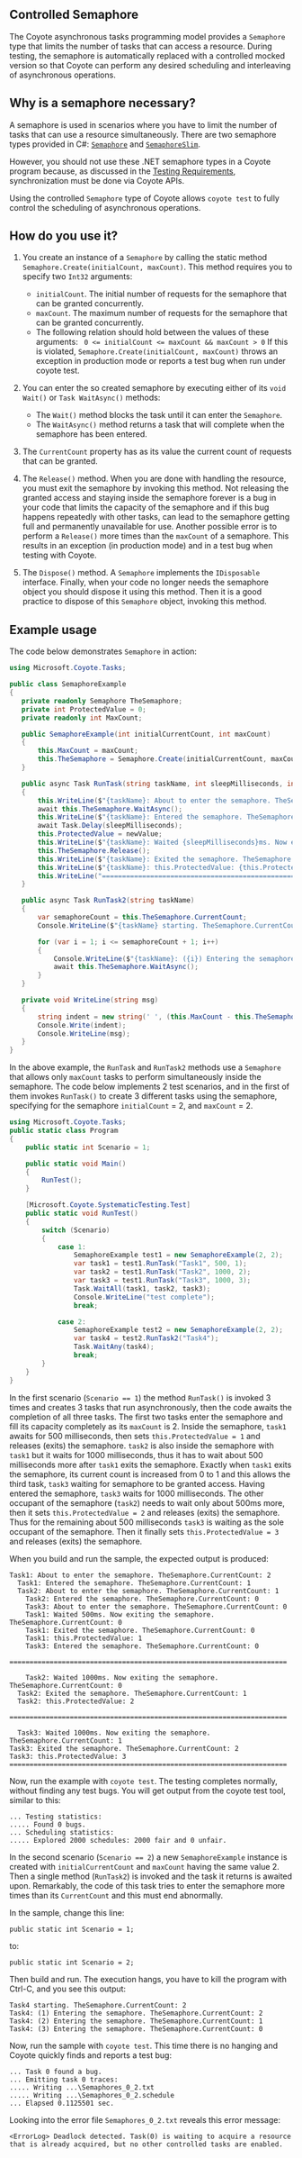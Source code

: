 
## Controlled Semaphore

The Coyote asynchronous tasks programming model provides a `Semaphore` type that limits the number
of tasks that can access a resource. During testing, the semaphore is automatically replaced with
a controlled mocked version so that Coyote can perform any desired scheduling and interleaving
of asynchronous operations.

## Why is a semaphore necessary?

A semaphore is used in scenarios where you have to limit the number of tasks that can use a resource
simultaneously. There are two semaphore types provided in C#:
[`Semaphore`](https://docs.microsoft.com/en-us/dotnet/api/system.threading.semaphore)
and [`SemaphoreSlim`](https://docs.microsoft.com/en-us/dotnet/api/system.threading.semaphoreslim).

However, you should not use these .NET semaphore types in a Coyote program because, as discussed in the
[Testing Requirements](../../tools/tester-requirements.md), synchronization must be done via
Coyote APIs.

Using the controlled `Semaphore` type of Coyote allows `coyote test` to fully control the scheduling
of asynchronous operations.

## How do you use it?

1. You create an instance of a `Semaphore` by calling the static method
`Semaphore.Create(initialCount, maxCount)`. This method requires you to specify two `Int32` arguments:
   * `initialCount`. The initial number of requests for the semaphore that can be granted concurrently.
   * `maxCount`. The maximum number of requests for the semaphore that can be granted concurrently.
   * The following relation should hold between the values of these arguments:
 ` 0 <= initialCount <= maxCount && maxCount > 0`
 If this is violated, `Semaphore.Create(initialCount, maxCount)` throws an exception in production
 mode or reports a test bug when run under coyote test.

2. You can enter the so created semaphore by executing either of its `void Wait()` or
`Task WaitAsync()` methods:
   * The `Wait()` method blocks the task until it can enter the `Semaphore`.
   * The `WaitAsync()` method returns a task that will complete when the semaphore has been entered.

3. The `CurrentCount` property has as its value the current count of requests that can be granted.

4. The `Release()` method. When you are done with handling the resource, you must exit the semaphore
by invoking this method. Not releasing the granted access and staying inside the semaphore
forever is a bug in your code that limits the capacity of the semaphore and if this bug happens
repeatedly with other tasks, can lead to the semaphore getting full and permanently unavailable
for use.
Another possible error is to perform a `Release()` more times than the `maxCount` of a semaphore.
This results in an exception (in production mode) and in a test bug when testing with Coyote.

5. The `Dispose()` method. A `Semaphore` implements the `IDisposable` interface. Finally, when your
code no longer needs the semaphore object you should dispose it using this method.
Then it is a good practice to dispose of this `Semaphore` object, invoking this method.

## Example usage

The code below demonstrates `Semaphore` in action:

 ```c#
using Microsoft.Coyote.Tasks;

public class SemaphoreExample
{
    private readonly Semaphore TheSemaphore;
    private int ProtectedValue = 0;
    private readonly int MaxCount;

    public SemaphoreExample(int initialCurrentCount, int maxCount)
    {
        this.MaxCount = maxCount;
        this.TheSemaphore = Semaphore.Create(initialCurrentCount, maxCount);
    }

    public async Task RunTask(string taskName, int sleepMilliseconds, int newValue)
    {
        this.WriteLine($"{taskName}: About to enter the semaphore. TheSemaphore.CurrentCount: {this.TheSemaphore.CurrentCount}");
        await this.TheSemaphore.WaitAsync();
        this.WriteLine($"{taskName}: Entered the semaphore. TheSemaphore.CurrentCount: {this.TheSemaphore.CurrentCount}");
        await Task.Delay(sleepMilliseconds);
        this.ProtectedValue = newValue;
        this.WriteLine($"{taskName}: Waited {sleepMilliseconds}ms. Now exiting the semaphore. TheSemaphore.CurrentCount: {this.TheSemaphore.CurrentCount}");
        this.TheSemaphore.Release();
        this.WriteLine($"{taskName}: Exited the semaphore. TheSemaphore.CurrentCount: {this.TheSemaphore.CurrentCount}");
        this.WriteLine($"{taskName}: this.ProtectedValue: {this.ProtectedValue}");
        this.WriteLine("=====================================================================\n");
    }

    public async Task RunTask2(string taskName)
    {
        var semaphoreCount = this.TheSemaphore.CurrentCount;
        Console.WriteLine($"{taskName} starting. TheSemaphore.CurrentCount: {semaphoreCount}");

        for (var i = 1; i <= semaphoreCount + 1; i++)
        {
            Console.WriteLine($"{taskName}: ({i}) Entering the semaphore. TheSemaphore.CurrentCount: {this.TheSemaphore.CurrentCount}");
            await this.TheSemaphore.WaitAsync();
        }
    }

    private void WriteLine(string msg)
    {
        string indent = new string(' ', (this.MaxCount - this.TheSemaphore.CurrentCount) * 2);
        Console.Write(indent);
        Console.WriteLine(msg);
    }
}
 ```

In the above example, the `RunTask` and  `RunTask2` methods use a `Semaphore` that allows only
`maxCount` tasks to perform simultaneously inside the semaphore. The code below implements
2 test scenarios, and in the first of them invokes `RunTask()` to create 3 different tasks using
the semaphore, specifying for the semaphore `initialCount` = 2, and `maxCount` = 2.

```c#
using Microsoft.Coyote.Tasks;
public static class Program
{
    public static int Scenario = 1;

    public static void Main()
    {
        RunTest();
    }

    [Microsoft.Coyote.SystematicTesting.Test]
    public static void RunTest()
    {
        switch (Scenario)
        {
            case 1:
                SemaphoreExample test1 = new SemaphoreExample(2, 2);
                var task1 = test1.RunTask("Task1", 500, 1);
                var task2 = test1.RunTask("Task2", 1000, 2);
                var task3 = test1.RunTask("Task3", 1000, 3);
                Task.WaitAll(task1, task2, task3);
                Console.WriteLine("test complete");
                break;

            case 2:
                SemaphoreExample test2 = new SemaphoreExample(2, 2);
                var task4 = test2.RunTask2("Task4");
                Task.WaitAny(task4);
                break;
        }
    }
}
```

In the first scenario (`Scenario == 1`) the method `RunTask()` is invoked 3 times and creates 3 tasks
that run asynchronously, then the code awaits the completion of all three tasks.
The first two tasks enter the semaphore and fill its capacity completely as its `maxCount` is 2.
Inside the semaphore, `task1` awaits for 500 milliseconds, then sets `this.ProtectedValue = 1`
and releases (exits) the semaphore. `task2` is also inside the semaphore with `task1` but it
waits for 1000 milliseconds, thus it has to wait about 500 milliseconds more after `task1`
exits the semaphore. Exactly when `task1` exits the semaphore, its current count is increased
from 0 to 1 and this allows the third task, `task3` waiting for semaphore to be granted access.
Having entered the semaphore, `task3` waits for 1000 milliseconds. The other occupant of the semaphore
(`task2`) needs to wait only about 500ms more, then it sets `this.ProtectedValue = 2` and releases
(exits) the semaphore. Thus for the remaining about 500 milliseconds `task3` is waiting as the
sole occupant of the semaphore. Then it finally sets `this.ProtectedValue = 3` and releases (exits)
the semaphore.

When you build and run the sample, the expected output is produced:

```plain
Task1: About to enter the semaphore. TheSemaphore.CurrentCount: 2
  Task1: Entered the semaphore. TheSemaphore.CurrentCount: 1
  Task2: About to enter the semaphore. TheSemaphore.CurrentCount: 1
    Task2: Entered the semaphore. TheSemaphore.CurrentCount: 0
    Task3: About to enter the semaphore. TheSemaphore.CurrentCount: 0
    Task1: Waited 500ms. Now exiting the semaphore. TheSemaphore.CurrentCount: 0
    Task1: Exited the semaphore. TheSemaphore.CurrentCount: 0
    Task1: this.ProtectedValue: 1
    Task3: Entered the semaphore. TheSemaphore.CurrentCount: 0
    =====================================================================

    Task2: Waited 1000ms. Now exiting the semaphore. TheSemaphore.CurrentCount: 0
  Task2: Exited the semaphore. TheSemaphore.CurrentCount: 1
  Task2: this.ProtectedValue: 2
  =====================================================================

  Task3: Waited 1000ms. Now exiting the semaphore. TheSemaphore.CurrentCount: 1
Task3: Exited the semaphore. TheSemaphore.CurrentCount: 2
Task3: this.ProtectedValue: 3
=====================================================================
```

Now, run the example with `coyote test`. The testing completes normally, without finding any test bugs.
You will get output from the coyote test tool, similar to this:

```plain
... Testing statistics:
..... Found 0 bugs.
... Scheduling statistics:
..... Explored 2000 schedules: 2000 fair and 0 unfair.
```

In the second scenario (`Scenario == 2`) a new `SemaphoreExample` instance is created with `initialCurrentCount`
and `maxCount` having the same value 2. Then a single method (`RunTask2`) is invoked and the task
it returns is awaited upon. Remarkably, the code of this task tries to enter the semaphore more times
than its `CurrentCount` and this must end abnormally.

In the sample, change this line:

```plain
public static int Scenario = 1;
```

to:

```plain
public static int Scenario = 2;
```

Then build and run. The execution hangs, you have to kill the program with Ctrl-C, and you see this output:

```plain
Task4 starting. TheSemaphore.CurrentCount: 2
Task4: (1) Entering the semaphore. TheSemaphore.CurrentCount: 2
Task4: (2) Entering the semaphore. TheSemaphore.CurrentCount: 1
Task4: (3) Entering the semaphore. TheSemaphore.CurrentCount: 0
```

Now, run the sample with `coyote test`. This time there is no hanging and Coyote quickly finds
and reports a test bug:

```plain
... Task 0 found a bug.
... Emitting task 0 traces:
..... Writing ...\Semaphores_0_2.txt
..... Writing ...\Semaphores_0_2.schedule
... Elapsed 0.1125501 sec.
```

Looking into the error file `Semaphores_0_2.txt` reveals this error message:

```plain
<ErrorLog> Deadlock detected. Task(0) is waiting to acquire a resource that is already acquired, but no other controlled tasks are enabled.
```
